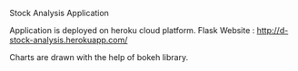 Stock Analysis Application

Application is deployed on heroku cloud platform.
Flask Website : http://d-stock-analysis.herokuapp.com/

Charts are drawn with the help of bokeh library.
